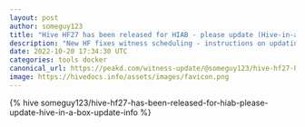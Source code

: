 ```yaml
---
layout: post
author: someguy123
title: "Hive HF27 has been released for HIAB - please update (Hive-in-a-box update info)"
description: "New HF fixes witness scheduling - instructions on updating Hive-in-a-box + Privex NIAB"
date: 2022-10-20 17:34:30 UTC
categories: tools docker
canonical_url: https://peakd.com/witness-update/@someguy123/hive-hf27-has-been-released-for-hiab-please-update-hive-in-a-box-update-info
image: https://hivedocs.info/assets/images/favicon.png
---
```

{% hive someguy123/hive-hf27-has-been-released-for-hiab-please-update-hive-in-a-box-update-info %}

